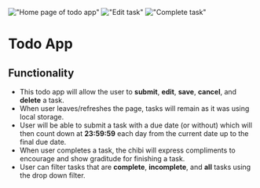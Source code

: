 !["Home page of todo app"]()
!["Edit task"]()
!["Complete task"]()

# Todo App

## Functionality
- This todo app will allow the user to **submit**, **edit**, **save**, **cancel**, and **delete** a task.
- When user leaves/refreshes the page, tasks will remain as it was using local storage.
- User will be able to submit a task with a due date (or without) which will then count down at **23:59:59** each day from the current date up to the final due date.
- When user completes a task, the chibi will express compliments to encourage and show graditude for finishing a task.
- User can filter tasks that are **complete**, **incomplete**, and **all** tasks using the drop down filter.
